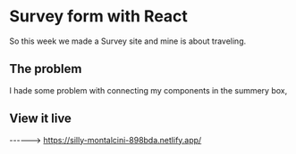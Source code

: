 # Survey form with React

So this week we made a Survey site and mine is about traveling.

## The problem

I hade some problem with connecting my components in the summery box,

## View it live

------> https://silly-montalcini-898bda.netlify.app/
